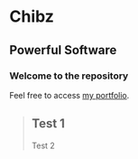 Chibz
=====

Powerful Software
-----------------

### Welcome to the repository

Feel free to access [my portfolio](http://portfolio.hekar428.com).

> ## Test 1
>
> Test 2

